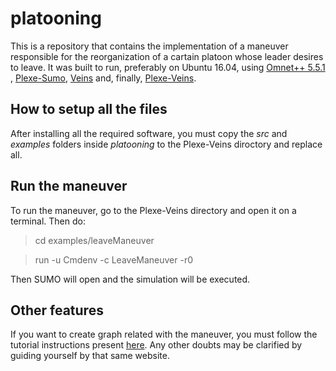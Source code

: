 # platooning
This is a repository that contains the implementation of a maneuver responsible for the reorganization of a cartain platoon whose leader desires to leave. 
It was built to run, preferably on Ubuntu 16.04, using [Omnet++ 5.5.1](https://omnetpp.org/download/old) , [Plexe-Sumo](https://github.com/michele-segata/plexe-sumo.git), [Veins](https://github.com/sommer/veins.git) and, finally, [Plexe-Veins](https://github.com/michele-segata/plexe-veins.git).

## How to setup all the files
After installing all the required software, you must copy the *src* and *examples* folders inside *platooning* to the Plexe-Veins diroctory and replace all.

## Run the maneuver
To run the maneuver, go to the Plexe-Veins directory and open it on a terminal. Then do:

>cd examples/leaveManeuver

>run -u Cmdenv -c LeaveManeuver -r0

Then SUMO will open and the simulation will be executed.

## Other features
If you want to create graph related with the maneuver, you must follow the tutorial instructions present [here](http://plexe.car2x.org/). Any other doubts may be clarified by guiding yourself by that same website.

